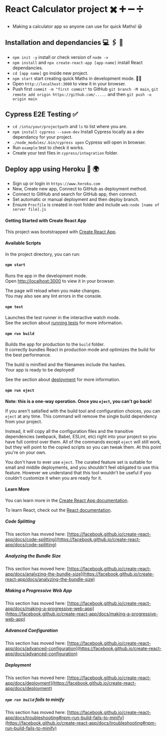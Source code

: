 # React Calculator project  :heavy_multiplication_x: :heavy_plus_sign: :heavy_minus_sign: :heavy_division_sign:

- Making a calculator app so anyone can use for quick Maths! :smiley:

## Installation and dependancies :computer: :paperclips: :rocket:
- `npm init -y` install or check version of `node -v`
- `npm install` and `npx create-react-app [app-name]` install React dependancies.
- `cd [app name]` go inside new project.
- `npm start` start creating quick Maths in development mode. :running_woman:
- Open `http://localhost:3000` to view it in your browser.
- Push first `commit -m "first commit"` to GitHub `git branch -M main`, `git remote add origin https://github.com/.....` and then `git push -u origin main` 

## Cypress E2E Testing :white_check_mark:

- `cd /into/your/projectpath` and `ls` to list where you are.
- `npm install cypress --save-dev` Install Cypress locally as a dev dependancy for your project.
- `./node_modules/.bin/cypress open` Cypress will open in browser.
- Run `example` test to check it works.
- Create your test files in `cypress/integration` folder.

## Deploy app using Heroku :rocket: :earth_africa:

- Sign up or login in `https://www.heroku.com`
- New, Create new app, Connect to GitHub as deployment method.
- Connect to GitHub and search for GitHub app, then connect.
- Set automatic or manual deployment and then deploy branch.
- Ensure `Procfile` is created in root folder and include `web:node [name of server file].js`

#### Getting Started with Create React App

This project was bootstrapped with [Create React App](https://github.com/facebook/create-react-app).
#### Available Scripts

In the project directory, you can run:
#### `npm start`

Runs the app in the development mode.\
Open [http://localhost:3000](http://localhost:3000) to view it in your browser.

The page will reload when you make changes.\
You may also see any lint errors in the console.

#### `npm test`

Launches the test runner in the interactive watch mode.\
See the section about [running tests](https://facebook.github.io/create-react-app/docs/running-tests) for more information.

#### `npm run build`

Builds the app for production to the `build` folder.\
It correctly bundles React in production mode and optimizes the build for the best performance.

The build is minified and the filenames include the hashes.\
Your app is ready to be deployed!

See the section about [deployment](https://facebook.github.io/create-react-app/docs/deployment) for more information.

#### `npm run eject`

**Note: this is a one-way operation. Once you `eject`, you can't go back!**

If you aren't satisfied with the build tool and configuration choices, you can `eject` at any time. This command will remove the single build dependency from your project.

Instead, it will copy all the configuration files and the transitive dependencies (webpack, Babel, ESLint, etc) right into your project so you have full control over them. All of the commands except `eject` will still work, but they will point to the copied scripts so you can tweak them. At this point you're on your own.

You don't have to ever use `eject`. The curated feature set is suitable for small and middle deployments, and you shouldn't feel obligated to use this feature. However we understand that this tool wouldn't be useful if you couldn't customize it when you are ready for it.

#### Learn More

You can learn more in the [Create React App documentation](https://facebook.github.io/create-react-app/docs/getting-started).

To learn React, check out the [React documentation](https://reactjs.org/).

##### Code Splitting

This section has moved here: [https://facebook.github.io/create-react-app/docs/code-splitting](https://facebook.github.io/create-react-app/docs/code-splitting)

##### Analyzing the Bundle Size

This section has moved here: [https://facebook.github.io/create-react-app/docs/analyzing-the-bundle-size](https://facebook.github.io/create-react-app/docs/analyzing-the-bundle-size)

##### Making a Progressive Web App

This section has moved here: [https://facebook.github.io/create-react-app/docs/making-a-progressive-web-app](https://facebook.github.io/create-react-app/docs/making-a-progressive-web-app)

##### Advanced Configuration

This section has moved here: [https://facebook.github.io/create-react-app/docs/advanced-configuration](https://facebook.github.io/create-react-app/docs/advanced-configuration)

##### Deployment

This section has moved here: [https://facebook.github.io/create-react-app/docs/deployment](https://facebook.github.io/create-react-app/docs/deployment)

##### `npm run build` fails to minify

This section has moved here: [https://facebook.github.io/create-react-app/docs/troubleshooting#npm-run-build-fails-to-minify](https://facebook.github.io/create-react-app/docs/troubleshooting#npm-run-build-fails-to-minify)


